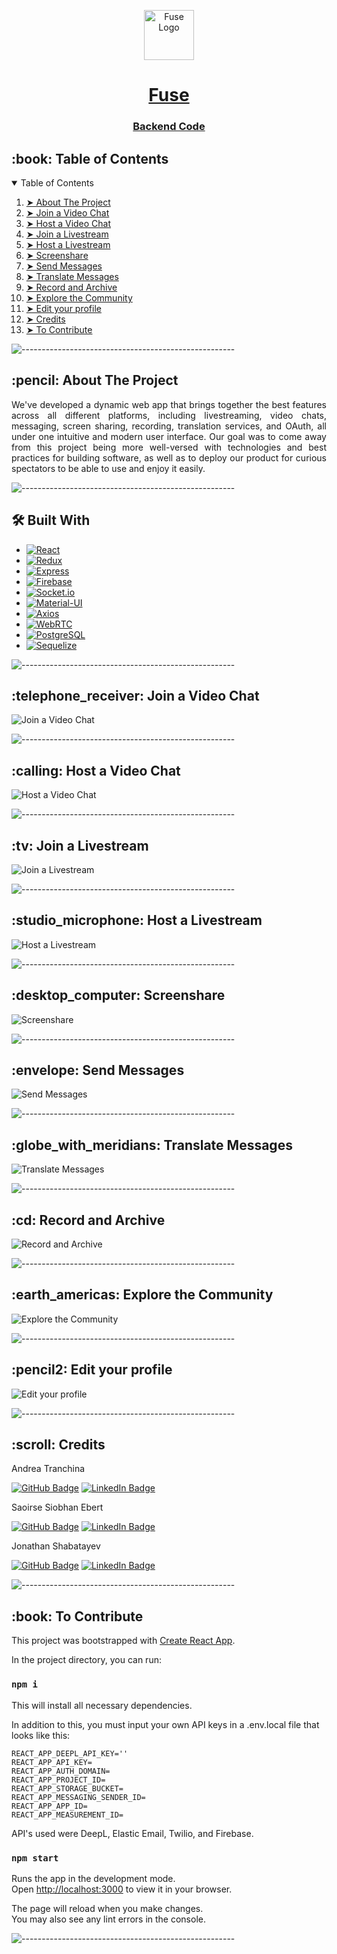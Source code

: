 <p align="center"> 
  <img src="/readme/logo.png" alt="Fuse Logo" height="80px">
</p>

<h1 align="center"> <a href="https://deploylink">Fuse</a> </h1>
<h3 align="center"> <a href="https://github.com/jons-repo/video-backend">Backend Code</a> </h3>

<!-- TABLE OF CONTENTS -->
<h2 id="table-of-contents"> :book: Table of Contents</h2>

<details open="open"> 
  <summary>Table of Contents</summary>
  <ol>
    <li><a href="#about-the-project"> ➤ About The Project</a></li>
    <li><a href="#joinvideochat"> ➤ Join a Video Chat</a></li>
    <li><a href="#hostvideochat"> ➤ Host a Video Chat</a></li>
    <li><a href="#joinlivestream"> ➤ Join a Livestream</a></li>
    <li><a href="#hostlivestream"> ➤ Host a Livestream</a></li>
    <li><a href="#screenshare"> ➤ Screenshare</a></li>
    <li><a href="#sendmessages"> ➤ Send Messages</a></li>
    <li><a href="#translatemessages"> ➤ Translate Messages</a></li>
    <li><a href="#recordarchive"> ➤ Record and Archive</a></li>
    <li><a href="#explorecommunity"> ➤ Explore the Community</a></li>
    <li><a href="#editprofile"> ➤ Edit your profile</a></li>
    <li><a href="#credits"> ➤ Credits</a></li>
    <li><a href="#contribute"> ➤ To Contribute</a></li>
  </ol>
</details>

![-----------------------------------------------------](https://raw.githubusercontent.com/andreasbm/readme/master/assets/lines/rainbow.png)

<!-- ABOUT THE PROJECT -->
<h2 id="about-the-project"> :pencil: About The Project</h2>

<p align="justify"> 
  We've developed a dynamic web app that brings together the best features across all different platforms, including livestreaming, video chats, messaging, screen sharing, recording, translation services, and OAuth, all under one intuitive and modern user interface. Our goal was to come away from this project being more well-versed with technologies and best practices for building software, as well as to deploy our product for curious spectators to be able to use and enjoy it easily.
</p>

![-----------------------------------------------------](https://raw.githubusercontent.com/andreasbm/readme/master/assets/lines/rainbow.png)

<!-- 🛠️ Built With -->
<h2 id="builtwith"> 🛠️ Built With</h2>

* [![React][React.js]][React-url]
* [![Redux][Redux.js]][Redux-url]
* [![Express][Express.js]][Express-url]
* [![Firebase][Firebase.js]][Firebase-url]
* [![Socket.io][Socket.io.js]][Socket.io-url]
* [![Material-UI][Material-UI.js]][Material-UI-url]
* [![Axios][Axios.js]][Axios-url]
* [![WebRTC][WebRTC.js]][WebRTC-url]
* [![PostgreSQL][PostgreSQL.js]][PostgreSQL-url]
* [![Sequelize][Sequelize.js]][Sequelize-url]

![-----------------------------------------------------](https://raw.githubusercontent.com/andreasbm/readme/master/assets/lines/rainbow.png)

<!-- Join a Video Chat -->
<h2 id="joinvideochat"> :telephone_receiver: Join a Video Chat</h2>
<div class="placeholder-container">
  <img src="readme/joinvideo.jpg" alt="Join a Video Chat" class="placeholder-image">
</div>

![-----------------------------------------------------](https://raw.githubusercontent.com/andreasbm/readme/master/assets/lines/rainbow.png)

<!-- Host a Video Chat -->
<h2 id="hostvideochat"> :calling: Host a Video Chat</h2>
<div class="placeholder-container">
  <img src="readme/hostvideo.JPG" alt="Host a Video Chat" class="placeholder-image">
</div>

![-----------------------------------------------------](https://raw.githubusercontent.com/andreasbm/readme/master/assets/lines/rainbow.png)

<!-- Join a Livestream -->
<h2 id="joinlivestream"> :tv: Join a Livestream</h2>
<div class="placeholder-container">
  <img src="readme/joinlive.JPG" alt="Join a Livestream" class="placeholder-image">
</div>

![-----------------------------------------------------](https://raw.githubusercontent.com/andreasbm/readme/master/assets/lines/rainbow.png)

<!-- Host a Livestream -->
<h2 id="hostlivestream"> :studio_microphone: Host a Livestream</h2>
<div class="placeholder-container">
  <img src="readme/hostlive.JPG" alt="Host a Livestream" class="placeholder-image">
</div>

![-----------------------------------------------------](https://raw.githubusercontent.com/andreasbm/readme/master/assets/lines/rainbow.png)

<!-- Screenshare -->
<h2 id="screenshare"> :desktop_computer: Screenshare</h2>
<div class="placeholder-container">
  <img src="readme/share.JPG" alt="Screenshare" class="placeholder-image">
</div>

![-----------------------------------------------------](https://raw.githubusercontent.com/andreasbm/readme/master/assets/lines/rainbow.png)

<!-- Send Messages -->
<h2 id="sendmessages"> :envelope: Send Messages</h2>
<div class="placeholder-container">
  <img src="readme/messages.JPG" alt="Send Messages" class="placeholder-image">
</div>

![-----------------------------------------------------](https://raw.githubusercontent.com/andreasbm/readme/master/assets/lines/rainbow.png)

<!-- Translate Messages -->
<h2 id="translatemessages"> :globe_with_meridians: Translate Messages</h2>
<div class="placeholder-container">
  <img src="readme/translate.JPG" alt="Translate Messages" class="placeholder-image">
</div>

![-----------------------------------------------------](https://raw.githubusercontent.com/andreasbm/readme/master/assets/lines/rainbow.png)

<!-- Record and Archive -->
<h2 id="recordarchive"> :cd: Record and Archive</h2>
<div class="placeholder-container">
  <img src="readme/record.JPG" alt="Record and Archive" class="placeholder-image">
</div>

![-----------------------------------------------------](https://raw.githubusercontent.com/andreasbm/readme/master/assets/lines/rainbow.png)

<!-- Explore the Community -->
<h2 id="explorecommunity"> :earth_americas: Explore the Community</h2>
<div class="placeholder-container">
  <img src="readme/explore.JPG" alt="Explore the Community" class="placeholder-image">
</div>

![-----------------------------------------------------](https://raw.githubusercontent.com/andreasbm/readme/master/assets/lines/rainbow.png)

<!-- Edit your profile -->
<h2 id="editprofile"> :pencil2: Edit your profile</h2>
<div class="placeholder-container">
  <img src="readme/profile.JPG" alt="Edit your profile" class="placeholder-image">
</div>

![-----------------------------------------------------](https://raw.githubusercontent.com/andreasbm/readme/master/assets/lines/rainbow.png)

<!-- CREDITS -->
<h2 id="credits"> :scroll: Credits</h2>

Andrea Tranchina

[![GitHub Badge](https://img.shields.io/badge/GitHub-100000?style=for-the-badge&logo=github&logoColor=white)](https://github.com/andreatranchina)
[![LinkedIn Badge](https://img.shields.io/badge/LinkedIn-0077B5?style=for-the-badge&logo=linkedin&logoColor=white)](https://www.linkedin.com/in/ma-shamshiri)

Saoirse Siobhan Ebert

[![GitHub Badge](https://img.shields.io/badge/GitHub-100000?style=for-the-badge&logo=github&logoColor=white)](https://github.com/itsgivingchaotica)
[![LinkedIn Badge](https://img.shields.io/badge/LinkedIn-0077B5?style=for-the-badge&logo=linkedin&logoColor=white)](https://www.linkedin.com/something)

Jonathan Shabatayev 

[![GitHub Badge](https://img.shields.io/badge/GitHub-100000?style=for-the-badge&logo=github&logoColor=white)](https://github.com/jons-repo)
[![LinkedIn Badge](https://img.shields.io/badge/LinkedIn-0077B5?style=for-the-badge&logo=linkedin&logoColor=white)](https://www.linkedin.com/in/jonathan-s-153119236/)

![-----------------------------------------------------](https://raw.githubusercontent.com/andreasbm/readme/master/assets/lines/rainbow.png)

<!-- To Contribute -->
<h2 id="contribute"> :book: To Contribute</h2>

This project was bootstrapped with [Create React App](https://github.com/facebook/create-react-app).

In the project directory, you can run:

### `npm i`

This will install all necessary dependencies.

In addition to this, you must input your own API keys in a .env.local file that looks like this:

<pre><code>REACT_APP_DEEPL_API_KEY=''
REACT_APP_API_KEY=
REACT_APP_AUTH_DOMAIN=
REACT_APP_PROJECT_ID=
REACT_APP_STORAGE_BUCKET=
REACT_APP_MESSAGING_SENDER_ID=
REACT_APP_APP_ID=
REACT_APP_MEASUREMENT_ID=</code></pre>

API's used were DeepL, Elastic Email, Twilio, and Firebase.

### `npm start`

Runs the app in the development mode.\
Open [http://localhost:3000](http://localhost:3000) to view it in your browser.

The page will reload when you make changes.\
You may also see any lint errors in the console.

![-----------------------------------------------------](https://raw.githubusercontent.com/andreasbm/readme/master/assets/lines/rainbow.png)

[React.js]: https://img.shields.io/badge/React-20232A?style=for-the-badge&logo=react&logoColor=61DAFB
[React-url]: https://reactjs.org/
[Redux.js]: https://img.shields.io/badge/Redux-764ABC?style=for-the-badge&logo=redux&logoColor=white
[Redux-url]: https://redux.js.org/
[Express.js]: https://img.shields.io/badge/Express-000000?style=for-the-badge&logo=express&logoColor=white
[Express-url]: https://expressjs.com/
[Firebase.js]: https://img.shields.io/badge/Firebase-FFCA28?style=for-the-badge&logo=firebase&logoColor=black
[Firebase-url]: https://firebase.google.com/
[Socket.io.js]: https://img.shields.io/badge/Socket.io-010101?style=for-the-badge&logo=socket.io
[Socket.io-url]: https://socket.io/
[Material-UI.js]: https://img.shields.io/badge/Material--UI-0081CB?style=for-the-badge&logo=material-ui&logoColor=white
[Material-UI-url]: https://material-ui.com/
[Axios.js]: https://img.shields.io/badge/Axios-007EC6?style=for-the-badge&logo=axios&logoColor=white
[Axios-url]: https://axios-http.com/
[WebRTC.js]: https://img.shields.io/badge/WebRTC-XXXXXX?style=for-the-badge&logo=webrtc&logoColor=XXXXXX
[WebRTC-url]: https://webrtc.org/
[PostgreSQL.js]: https://img.shields.io/badge/PostgreSQL-336791?style=for-the-badge&logo=postgresql&logoColor=white
[PostgreSQL-url]: https://www.postgresql.org/
[Sequelize.js]: https://img.shields.io/badge/Sequelize-52B0E7?style=for-the-badge&logo=sequelize&logoColor=white
[Sequelize-url]: https://sequelize.org/
